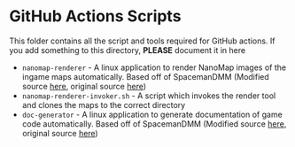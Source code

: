 # GitHub Actions Scripts

This folder contains all the script and tools required for GitHub actions. If you add something to this directory, **PLEASE** document it in here

- `nanomap-renderer` - A linux application to render NanoMap images of the ingame maps automatically. Based off of SpacemanDMM (Modified source [here](https://github.com/AffectedArc07/ParaSpacemanDMM), original source [here](https://github.com/Spacemaniac/SpacemanDMM))
- `nanomap-renderer-invoker.sh` - A script which invokes the render tool and clones the maps to the correct directory
- `doc-generator` - A linux application to generate documentation of game code automatically. Based off of SpacemanDMM (Modified source [here](https://github.com/AffectedArc07/ParaSpacemanDMM), original source [here](https://github.com/Spacemaniac/SpacemanDMM))